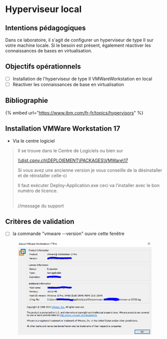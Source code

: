 # Hyperviseur local

## Intentions pédagogiques

Dans ce laboratoire, il s'agit de configurer un hyperviseur de type II sur votre machine locale. Si le besoin est présent, également réactiver les connaissances de bases en virtualisation.

## Objectifs opérationnels

* [ ] Installation de l'hyperviseur de type II VMWareWorkstation en local
* [ ] Réactiver les connaissances de base en virtualisation

## Bibliographie

{% embed url="https://www.ibm.com/fr-fr/topics/hypervisors" %}

## Installation VMWare Workstation 17

* Via le centre logiciel

> Il se trouve dans le Centre de Logiciels ou bien sur
>
> &#x20;
>
> [\\\dist.cpnv.ch\DEPLOIEMENT\PACKAGES\VMWare\17](file://dist.cpnv.ch/DEPLOIEMENT/PACKAGES/VMWare/17)
>
> &#x20;
>
> Si vous avez une ancienne version je vous conseille de la désinstaller et de réinstaller celle-ci
>
> &#x20;
>
> Il faut exécuter Deploy-Application.exe ceci va l’installer avec le bon numéro de licence.
>
> &#x20;\
> //message du support

## Critères de validation

* [ ] la commande "vmware --version" ouvre cette fenêtre

<figure><img src="../.gitbook/assets/image (13).png" alt=""><figcaption></figcaption></figure>
